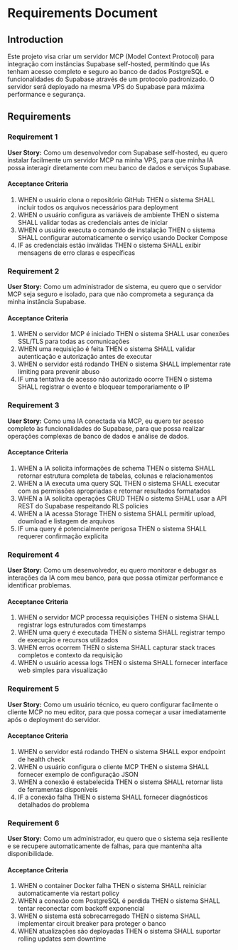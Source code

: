 # Requirements Document

## Introduction

Este projeto visa criar um servidor MCP (Model Context Protocol) para integração com instâncias Supabase self-hosted, permitindo que IAs tenham acesso completo e seguro ao banco de dados PostgreSQL e funcionalidades do Supabase através de um protocolo padronizado. O servidor será deployado na mesma VPS do Supabase para máxima performance e segurança.

## Requirements

### Requirement 1

**User Story:** Como um desenvolvedor com Supabase self-hosted, eu quero instalar facilmente um servidor MCP na minha VPS, para que minha IA possa interagir diretamente com meu banco de dados e serviços Supabase.

#### Acceptance Criteria

1. WHEN o usuário clona o repositório GitHub THEN o sistema SHALL incluir todos os arquivos necessários para deployment
2. WHEN o usuário configura as variáveis de ambiente THEN o sistema SHALL validar todas as credenciais antes de iniciar
3. WHEN o usuário executa o comando de instalação THEN o sistema SHALL configurar automaticamente o serviço usando Docker Compose
4. IF as credenciais estão inválidas THEN o sistema SHALL exibir mensagens de erro claras e específicas

### Requirement 2

**User Story:** Como um administrador de sistema, eu quero que o servidor MCP seja seguro e isolado, para que não comprometa a segurança da minha instância Supabase.

#### Acceptance Criteria

1. WHEN o servidor MCP é iniciado THEN o sistema SHALL usar conexões SSL/TLS para todas as comunicações
2. WHEN uma requisição é feita THEN o sistema SHALL validar autenticação e autorização antes de executar
3. WHEN o servidor está rodando THEN o sistema SHALL implementar rate limiting para prevenir abuso
4. IF uma tentativa de acesso não autorizado ocorre THEN o sistema SHALL registrar o evento e bloquear temporariamente o IP

### Requirement 3

**User Story:** Como uma IA conectada via MCP, eu quero ter acesso completo às funcionalidades do Supabase, para que possa realizar operações complexas de banco de dados e análise de dados.

#### Acceptance Criteria

1. WHEN a IA solicita informações de schema THEN o sistema SHALL retornar estrutura completa de tabelas, colunas e relacionamentos
2. WHEN a IA executa uma query SQL THEN o sistema SHALL executar com as permissões apropriadas e retornar resultados formatados
3. WHEN a IA solicita operações CRUD THEN o sistema SHALL usar a API REST do Supabase respeitando RLS policies
4. WHEN a IA acessa Storage THEN o sistema SHALL permitir upload, download e listagem de arquivos
5. IF uma query é potencialmente perigosa THEN o sistema SHALL requerer confirmação explícita

### Requirement 4

**User Story:** Como um desenvolvedor, eu quero monitorar e debugar as interações da IA com meu banco, para que possa otimizar performance e identificar problemas.

#### Acceptance Criteria

1. WHEN o servidor MCP processa requisições THEN o sistema SHALL registrar logs estruturados com timestamps
2. WHEN uma query é executada THEN o sistema SHALL registrar tempo de execução e recursos utilizados
3. WHEN erros ocorrem THEN o sistema SHALL capturar stack traces completos e contexto da requisição
4. WHEN o usuário acessa logs THEN o sistema SHALL fornecer interface web simples para visualização

### Requirement 5

**User Story:** Como um usuário técnico, eu quero configurar facilmente o cliente MCP no meu editor, para que possa começar a usar imediatamente após o deployment do servidor.

#### Acceptance Criteria

1. WHEN o servidor está rodando THEN o sistema SHALL expor endpoint de health check
2. WHEN o usuário configura o cliente MCP THEN o sistema SHALL fornecer exemplo de configuração JSON
3. WHEN a conexão é estabelecida THEN o sistema SHALL retornar lista de ferramentas disponíveis
4. IF a conexão falha THEN o sistema SHALL fornecer diagnósticos detalhados do problema

### Requirement 6

**User Story:** Como um administrador, eu quero que o sistema seja resiliente e se recupere automaticamente de falhas, para que mantenha alta disponibilidade.

#### Acceptance Criteria

1. WHEN o container Docker falha THEN o sistema SHALL reiniciar automaticamente via restart policy
2. WHEN a conexão com PostgreSQL é perdida THEN o sistema SHALL tentar reconectar com backoff exponencial
3. WHEN o sistema está sobrecarregado THEN o sistema SHALL implementar circuit breaker para proteger o banco
4. WHEN atualizações são deployadas THEN o sistema SHALL suportar rolling updates sem downtime